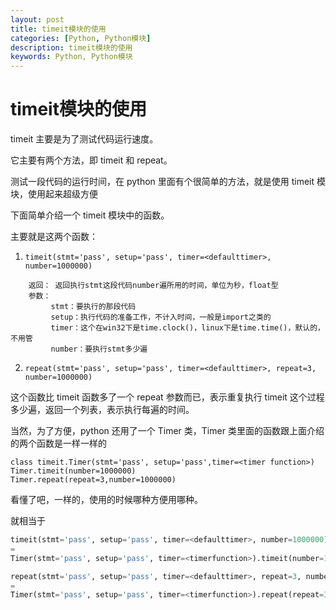 ```yaml
---
layout: post
title: timeit模块的使用
categories: [Python, Python模块]
description: timeit模块的使用
keywords: Python, Python模块
---
```


# timeit模块的使用

timeit 主要是为了测试代码运行速度。

它主要有两个方法，即 timeit 和 repeat。

测试一段代码的运行时间，在 python 里面有个很简单的方法，就是使用 timeit 模块，使用起来超级方便

下面简单介绍一个 timeit 模块中的函数。

主要就是这两个函数：

1. `timeit(stmt='pass', setup='pass', timer=<defaulttimer>, number=1000000)`
    
```
    返回： 返回执行stmt这段代码number遍所用的时间，单位为秒，float型
    参数：
         stmt：要执行的那段代码
         setup：执行代码的准备工作，不计入时间，一般是import之类的
         timer：这个在win32下是time.clock()，linux下是time.time()，默认的，不用管
         number：要执行stmt多少遍
```

2. `repeat(stmt='pass', setup='pass', timer=<defaulttimer>, repeat=3, number=1000000)`

这个函数比 timeit 函数多了一个 repeat 参数而已，表示重复执行 timeit 这个过程多少遍，返回一个列表，表示执行每遍的时间。

当然，为了方便，python 还用了一个 Timer 类，Timer 类里面的函数跟上面介绍的两个函数是一样一样的

```
class timeit.Timer(stmt='pass', setup='pass',timer=<timer function>)
Timer.timeit(number=1000000)
Timer.repeat(repeat=3,number=1000000)
```

看懂了吧，一样的，使用的时候哪种方便用哪种。

就相当于

```python
timeit(stmt='pass', setup='pass', timer=<defaulttimer>, number=1000000)
=
Timer(stmt='pass', setup='pass', timer=<timerfunction>).timeit(number=1000000)
```

```python
repeat(stmt='pass', setup='pass', timer=<defaulttimer>, repeat=3, number=1000000)
=
Timer(stmt='pass', setup='pass', timer=<timerfunction>).repeat(repeat=3, number=1000000)
```
